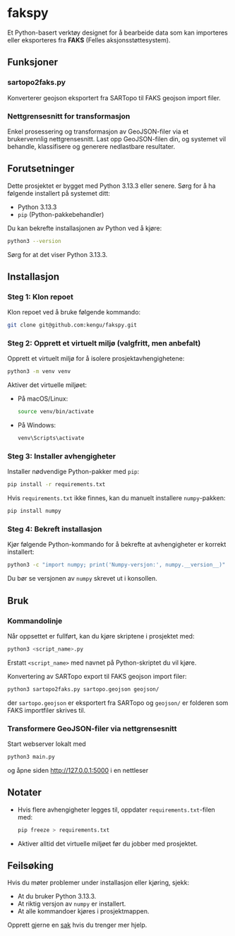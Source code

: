 # fakspy
Et Python-basert verktøy designet for å bearbeide data som kan importeres 
eller eksporteres fra **FAKS** (Felles aksjonsstøttesystem). 

## Funksjoner

### sartopo2faks.py 
Konverterer geojson eksportert fra SARTopo til FAKS geojson import filer.

### Nettgrensesnitt for transformasjon 
Enkel prosessering og transformasjon av GeoJSON-filer 
via et brukervennlig nettgrensesnitt. Last opp GeoJSON-filen din, og 
systemet vil behandle, klassifisere og generere nedlastbare resultater.

## Forutsetninger
Dette prosjektet er bygget med Python 3.13.3 eller senere. Sørg for å ha 
følgende installert på systemet ditt:
- Python 3.13.3
- `pip` (Python-pakkebehandler)

Du kan bekrefte installasjonen av Python ved å kjøre:
```bash
python3 --version
```
Sørg for at det viser Python 3.13.3.

## Installasjon
### Steg 1: Klon repoet
Klon repoet ved å bruke følgende kommando:
```bash
git clone git@github.com:kengu/fakspy.git
```

### Steg 2: Opprett et virtuelt miljø (valgfritt, men anbefalt)
Opprett et virtuelt miljø for å isolere prosjektavhengighetene:
```bash
python3 -m venv venv
```
Aktiver det virtuelle miljøet:
- På macOS/Linux:
  ```bash
  source venv/bin/activate
  ```
- På Windows:
  ```bash
  venv\Scripts\activate
  ```

### Steg 3: Installer avhengigheter
Installer nødvendige Python-pakker med `pip`:
```bash
pip install -r requirements.txt
```
Hvis `requirements.txt` ikke finnes, kan du manuelt installere `numpy`-pakken:
```bash
pip install numpy
```

### Steg 4: Bekreft installasjon
Kjør følgende Python-kommando for å bekrefte at avhengigheter er korrekt installert:
```bash
python3 -c "import numpy; print('Numpy-versjon:', numpy.__version__)"
```
Du bør se versjonen av `numpy` skrevet ut i konsollen.

## Bruk

### Kommandolinje
Når oppsettet er fullført, kan du kjøre skriptene i prosjektet med:
```bash
python3 <script_name>.py
```
Erstatt `<script_name>` med navnet på Python-skriptet du vil kjøre.

Konvertering av SARTopo export til FAKS geojson import filer:
```bash
python3 sartopo2faks.py sartopo.geojson geojson/
```
der `sartopo.geojson` er eksportert fra SARTopo og `geojson/` er folderen som 
FAKS importfiler skrives til.

### Transformere GeoJSON-filer via nettgrensesnitt
Start webserver lokalt med  
```bash
python3 main.py
```
og åpne siden http://127.0.0.1:5000 i en nettleser

## Notater
- Hvis flere avhengigheter legges til, oppdater `requirements.txt`-filen med:
  ```bash
  pip freeze > requirements.txt
  ```
- Aktiver alltid det virtuelle miljøet før du jobber med prosjektet.

## Feilsøking
Hvis du møter problemer under installasjon eller kjøring, sjekk:
- At du bruker Python 3.13.3.
- At riktig versjon av `numpy` er installert.
- At alle kommandoer kjøres i prosjektmappen.

Opprett gjerne en [sak](https://github.com/kengu/fakspy/issues/new/choose) hvis du trenger mer hjelp.